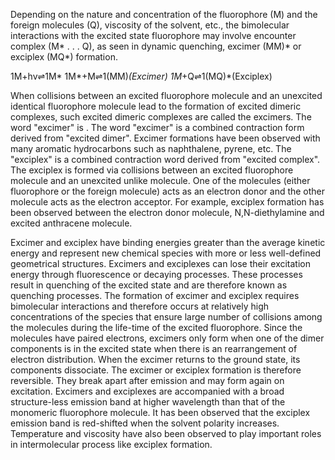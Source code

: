  Depending on the nature and concentration of the fluorophore (M) and the foreign molecules (Q), viscosity of the solvent, etc., the bimolecular interactions with the excited state fluorophore may involve encounter complex (M* . . . Q), as seen in dynamic quenching, excimer (MM)* or exciplex (MQ*) formation.

1M+hv&#8652;1M*
1M*+M&#8652;1(MM)*(Excimer)
1M*+Q&#8652;1(MQ)*(Exciplex)

When collisions between an excited fluorophore molecule and an unexcited identical fluorophore molecule lead to the formation of excited dimeric complexes, such excited dimeric complexes are called the excimers. The word "excimer" is . The word "excimer" is a combined contraction form derived from "excited dimer". Excimer formations have been observed with many aromatic hydrocarbons such as naphthalene, pyrene, etc. The "exciplex" is a combined contraction word derived from "excited complex". The exciplex is formed via collisions between an excited fluorophore molecule and an unexcited unlike molecule. One of the molecules (either fluorophore or the foreign molecule) acts as an electron donor and the other molecule acts as the electron acceptor. For example, exciplex formation has been observed between the electron donor molecule, N,N-diethylamine and excited anthracene molecule.

Excimer and exciplex have binding energies greater than the average kinetic energy and represent new chemical species with more or less well-defined geometrical structures. Excimers and exciplexes can lose their excitation energy through fluorescence or decaying processes. These processes result in quenching of the excited state and are therefore known as quenching processes. The formation of excimer and exciplex requires bimolecular interactions and therefore occurs at relatively high concentrations of the species that ensure large number of collisions among the molecules during the life-time of the excited fluorophore. Since the molecules have paired electrons, excimers only form when one of the dimer components is in the excited state when there is an rearrangement of electron distribution. When the excimer returns to the ground state, its components dissociate. The excimer or exciplex formation is therefore reversible. They break apart after emission and may form again on excitation. Excimers and exciplexes are accompanied with a broad structure-less emission band at higher wavelength than that of the monomeric fluorophore molecule. It has been observed that the exciplex emission band is red-shifted when the solvent polarity increases. Temperature and viscosity have also been observed to play important roles in intermolecular process like exciplex formation.
